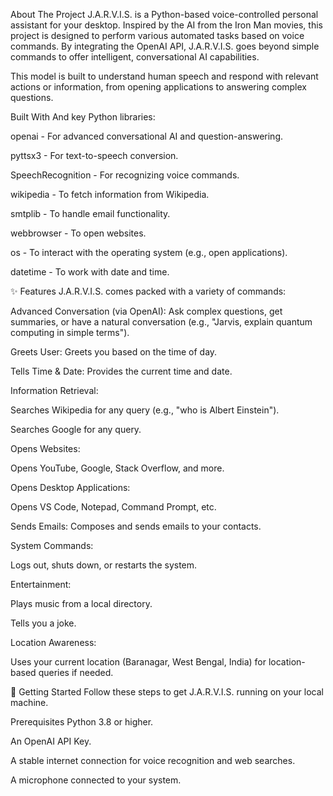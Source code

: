 About The Project
J.A.R.V.I.S. is a Python-based voice-controlled personal assistant for your desktop. Inspired by the AI from the Iron Man movies, this project is designed to perform various automated tasks based on voice commands. By integrating the OpenAI API, J.A.R.V.I.S. goes beyond simple commands to offer intelligent, conversational AI capabilities.

This model is built to understand human speech and respond with relevant actions or information, from opening applications to answering complex questions.

Built With
And key Python libraries:

openai - For advanced conversational AI and question-answering.

pyttsx3 - For text-to-speech conversion.

SpeechRecognition - For recognizing voice commands.

wikipedia - To fetch information from Wikipedia.

smtplib - To handle email functionality.

webbrowser - To open websites.

os - To interact with the operating system (e.g., open applications).

datetime - To work with date and time.

✨ Features
J.A.R.V.I.S. comes packed with a variety of commands:

Advanced Conversation (via OpenAI): Ask complex questions, get summaries, or have a natural conversation (e.g., "Jarvis, explain quantum computing in simple terms").

Greets User: Greets you based on the time of day.

Tells Time & Date: Provides the current time and date.

Information Retrieval:

Searches Wikipedia for any query (e.g., "who is Albert Einstein").

Searches Google for any query.

Opens Websites:

Opens YouTube, Google, Stack Overflow, and more.

Opens Desktop Applications:

Opens VS Code, Notepad, Command Prompt, etc.

Sends Emails: Composes and sends emails to your contacts.

System Commands:

Logs out, shuts down, or restarts the system.

Entertainment:

Plays music from a local directory.

Tells you a joke.

Location Awareness:

Uses your current location (Baranagar, West Bengal, India) for location-based queries if needed.

🚀 Getting Started
Follow these steps to get J.A.R.V.I.S. running on your local machine.

Prerequisites
Python 3.8 or higher.

An OpenAI API Key.

A stable internet connection for voice recognition and web searches.

A microphone connected to your system.
